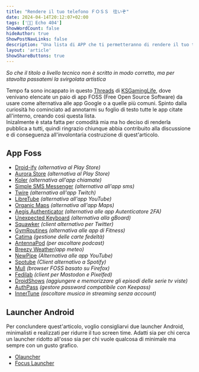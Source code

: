 ```yaml
---
title: "Rendere il tuo telefono ＦＯＳＳ　往いぞ"
date: 2024-04-14T20:12:07+02:00
tags: ['👨‍💻 Echo 404']
ShowWordCount: false
hideAuthor: true
ShowPostNavLinks: false
description: "Una lista di APP che ti permetteranno di rendere il tuo telefono sempre più open source"
layout: 'article'
ShowShareButtons: true
---
```


_So che il titolo a livello tecnico non è scritto in modo corretto, ma per stavolta passatemi la svirgolata artistica_

Tempo fa sono incappato in questo [Threads](https://livellosegreto.it/@KSGamingLife/111849739328291726) di [KSGamingLife](https://livellosegreto.it/@KSGamingLife), dove venivano elencate un paio di app FOSS (Free Open Source Software) da usare come alternativa alle app Google o a quelle più comuni.
Spinto dalla curiosità ho cominciato ad annotarmi su foglio di testo tutte le app citate all'interno, creando così questa lista.<br />
Inizalmente è stata fatta per comodità mia ma ho deciso di renderla pubblica a tutti, quindi ringrazio chiunque abbia contribuito alla discussione e di conseguenza all'involontaria costruzione di quest'articolo.

## App Foss

- [Droid-ify](https://f-droid.org/en/packages/com.looker.droidify/) _(alternativa al Play Store)_
- [Aurora Store](https://f-droid.org/en/packages/com.aurora.store/) _(alternativa al Play Store)_
- [Koler](https://f-droid.org/en/packages/com.chooloo.www.koler/) _(alternativa all&#39;app chiamate)_
- [Simple SMS Messenger](https://f-droid.org/en/packages/com.simplemobiletools.smsmessenger/) _(alternativa all&#39;app sms)_
- [Twire](https://github.com/twireapp/Twire) _(alternativa all&#39;app Twitch)_
- [LibreTube](https://f-droid.org/en/packages/com.github.libretube/) _(alternativa all&#39;app YouTube)_
- [Organic Maps](https://f-droid.org/en/packages/app.organicmaps/) _(alternativa all&#39;app Maps)_
- [Aegis Authenticator](https://f-droid.org/en/packages/com.beemdevelopment.aegis/) _(alternativa alle app Autenticatore 2FA)_
- [Unexpected Keyboard](https://f-droid.org/packages/juloo.keyboard2/) _(alternativa alla gBoard)_
- [Squawker](https://f-droid.org/packages/org.ca.squawker/) _(client alternativo per Twitter)_
- [GymRoutines](https://f-droid.org/packages/com.noahjutz.gymroutines/) _(alternativa alle app di Fitness)_
- [Catima](https://f-droid.org/en/packages/me.hackerchick.catima/) _(gestione delle carte fedeltà)_
- [AntennaPod](https://f-droid.org/en/packages/de.danoeh.antennapod/) _(per ascoltare podcast)_
- [Breezy Weather](https://apt.izzysoft.de/fdroid/index/apk/org.breezyweather)_(app meteo)_
- [NewPipe](https://f-droid.org/en/packages/org.schabi.newpipe/) _(Alternativa alle app YouTube)_
- [Spotube](https://f-droid.org/it/packages/oss.krtirtho.spotube/) _(Client alternativo a Spotify)_
- [Mull](https://f-droid.org/it/packages/us.spotco.fennec_dos/) _(browser FOSS basato su Firefox)_
- [Fedilab](https://f-droid.org/it/packages/fr.gouv.etalab.mastodon/) _(client per Mastodon e Pixelfed)_
- [DroidShows](https://f-droid.org/it/packages/nl.asymmetrics.droidshows/) _(aggiungere e memorizzare gli episodi delle serie tv viste)_
- [AuthPass](https://f-droid.org/it/packages/design.codeux.authpass.fdroid/) _(gestore password compatibile con Keepass)_
- [InnerTune](https://f-droid.org/it/packages/com.zionhuang.music/) _(ascoltare musica in streaming senza account)_

## Launcher Android

Per conclundere quest'articolo, voglio consigliarvi due launcher Android, minimalisti e realizzati per ridurre il tuo screen time. Adatti sia per chi cerca un launcher ridotto all'osso sia per chi vuole qualcosa di minimale ma sempre con un gusto grafico.

- [Olauncher](https://github.com/tanujnotes/Olauncher)
- [Focus Launcher](https://github.com/mslalith/focus_launcher)
